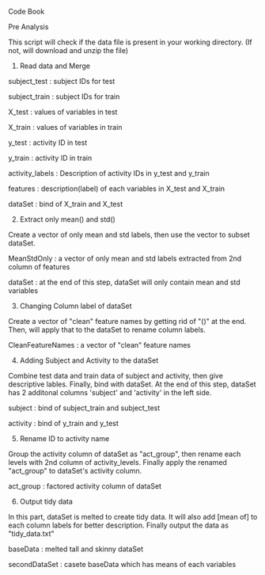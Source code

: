 Code Book

Pre Analysis

This script will check if the data file is present in your working directory. (If not, will download and unzip the file)



1. Read data and Merge

subject_test : subject IDs for test



subject_train : subject IDs for train



X_test : values of variables in test



X_train : values of variables in train



y_test : activity ID in test



y_train : activity ID in train



activity_labels : Description of activity IDs in y_test and y_train



features : description(label) of each variables in X_test and X_train



dataSet : bind of X_train and X_test



2. Extract only mean() and std()

Create a vector of only mean and std labels, then use the vector to subset dataSet.



MeanStdOnly : a vector of only mean and std labels extracted from 2nd column of features

dataSet : at the end of this step, dataSet will only contain mean and std variables

3. Changing Column label of dataSet

Create a vector of "clean" feature names by getting rid of "()" at the end. Then, will apply that to the dataSet to rename column labels.



CleanFeatureNames : a vector of "clean" feature names

4. Adding Subject and Activity to the dataSet

Combine test data and train data of subject and activity, then give descriptive lables. Finally, bind with dataSet. At the end of this step, dataSet has 2 additonal columns 'subject' and 'activity' in the left side.



subject : bind of subject_train and subject_test

activity : bind of y_train and y_test

5. Rename ID to activity name

Group the activity column of dataSet as "act_group", then rename each levels with 2nd column of activity_levels. Finally apply the renamed "act_group" to dataSet's activity column.



act_group : factored activity column of dataSet

6. Output tidy data

In this part, dataSet is melted to create tidy data. It will also add [mean of] to each column labels for better description. Finally output the data as "tidy_data.txt"



baseData : melted tall and skinny dataSet

secondDataSet : casete baseData which has means of each variables
